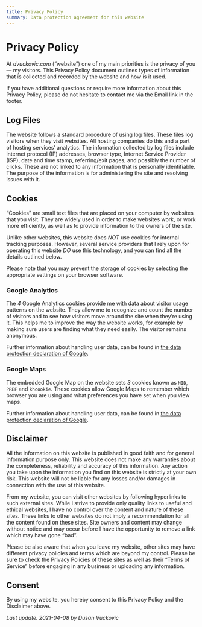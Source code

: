 ```yaml
---
title: Privacy Policy
summary: Data protection agreement for this website
---
```


# Privacy Policy

At _dvuckovic.com_ (“website”) one of my main priorities is the privacy of you — my visitors. This Privacy Policy document outlines types of information that is collected and recorded by the website and how is it used.

If you have additional questions or require more information about this Privacy Policy, please do not hesitate to contact me via the Email link in the footer.

## Log Files

The website follows a standard procedure of using log files. These files log visitors when they visit websites. All hosting companies do this and a part of hosting services’ analytics. The information collected by log files include internet protocol (IP) addresses, browser type, Internet Service Provider (ISP), date and time stamp, referring/exit pages, and possibly the number of clicks. These are not linked to any information that is personally identifiable. The purpose of the information is for administering the site and resolving issues with it.

## Cookies

“Cookies” are small text files that are placed on your computer by websites that you visit. They are widely used in order to make websites work, or work more efficiently, as well as to provide information to the owners of the site.

Unlike other websites, this website does _NOT_ use cookies for internal tracking purposes. However, several service providers that I rely upon for operating this website _DO_ use this technology, and you can find all the details outlined below.

Please note that you may prevent the storage of cookies by selecting the appropriate settings on your browser software.

### Google Analytics

The _4_ Google Analytics cookies provide me with data about visitor usage patterns on the website. They allow me to recognize and count the number of visitors and to see how visitors move around the site when they’re using it. This helps me to improve the way the website works, for example by making sure users are finding what they need easily. The visitor remains anonymous.

Further information about handling user data, can be found in [the data protection declaration of Google](https://policies.google.com/privacy).

### Google Maps

The embedded Google Map on the website sets _3_ cookies known as `NID`, `PREF` and `khcookie`. These cookies allow Google Maps to remember which browser you are using and what preferences you have set when you view maps.

Further information about handling user data, can be found in [the data protection declaration of Google](https://policies.google.com/privacy).

## Disclaimer

All the information on this website is published in good faith and for general information purpose only. This website does not make any warranties about the completeness, reliability and accuracy of this information. Any action you take upon the information you find on this website is strictly at your own risk. This website will not be liable for any losses and/or damages in connection with the use of this website.

From my website, you can visit other websites by following hyperlinks to such external sites. While I strive to provide only quality links to useful and ethical websites, I have no control over the content and nature of these sites. These links to other websites do not imply a recommendation for all the content found on these sites. Site owners and content may change without notice and may occur before I have the opportunity to remove a link which may have gone “bad”.

Please be also aware that when you leave my website, other sites may have different privacy policies and terms which are beyond my control. Please be sure to check the Privacy Policies of these sites as well as their “Terms of Service” before engaging in any business or uploading any information.

## Consent

By using my website, you hereby consent to this Privacy Policy and the Disclaimer above.

_Last update: 2021-04-08 by Dusan Vuckovic_
